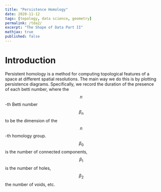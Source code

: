 ```yaml
---
title: "Persistence Homology"
date: 2020-11-12
tags: [topology, data science, geometry]
permalink: /tda2/
excerpt: "The Shape of Data Part II"
mathjax: true
published: false
---
```


# Introduction
Persistent homology is a method for computing topological features of a space at different spatial resolutions. The main way we do this is by plotting persistence diagrams. Specifically, we record the duration of the presence of each betti number, where the $$n$$-th Betti number $$\beta_n$$ to be the dimension of the $$n$$-th homology group. $$\beta_0$$ is the number of connected components, $$\beta_1$$ is the number of holes, $$\beta_2$$ the number of voids, etc. 
